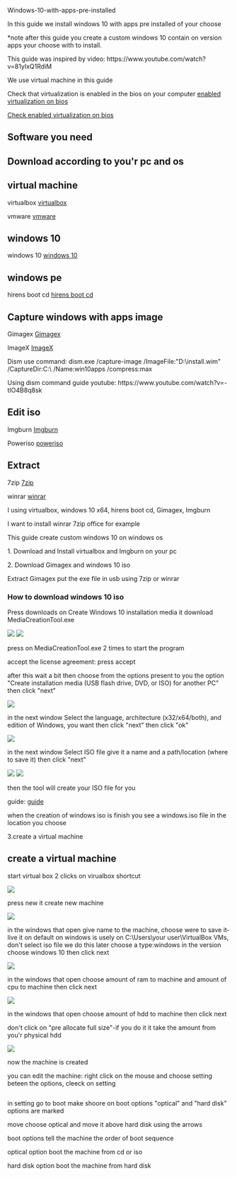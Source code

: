Windows-10-with-apps-pre-installed
<!DOCTYPE html>
<html lang="en">
<head>
    <meta charset="UTF-8">
    <meta name="viewport" content="width=device-width, initial-scale=1.0">
</head>
<body>
<p>In this guide we install windows 10 with apps pre installed of your choose</p>
<p>*note after this guide you create a custom windows 10 contain on version apps your choose with to install.</p>
<p>This guide was inspired by video: https://www.youtube.com/watch?v=81yIxQ1RdiM</p>
<p>We use virtual machine in this guide</p>
<p>Check that virtualization is enabled in the bios on your computer <a href="https://www.isumsoft.com/computer-tweaks/enable-virtualization-technology-vt-x-in-bios-or-uefi.html">enabled virtualization on bios</a></p>
<a href="https://www.technewstoday.com/how-to-enable-virtualization-in-bios/">Check enabled virtualization on bios</a>
<h2>Software you need</h2>
<h2>Download according to you'r pc and os</h2>
<h2>virtual machine</h2>
<p>virtualbox <a href="https://www.oracle.com/virtualization/technologies/vm/downloads/virtualbox-downloads.html">virtualbox</a></p>
 <p>vmware <a href="https://knowledge.broadcom.com/external/article/309355/downloading-and-installing-vmware-workst.html">vmware</a></p>
<h2>windows 10</h2>
<p>windows 10 <a href="https://www.microsoft.com/en-us/software-download/windows10?msockid=017162c851b66f9e00e271f850266e87">windows 10</a></p>
<h2>windows pe</h2>
<p>hirens boot cd <a href="https://www.hirensbootcd.org/download/">hirens boot cd</a></p>
<h2>Capture windows with apps image</h2>
<p>Gimagex <a href="https://gimagex.software.informer.com/2.0/">Gimagex</a></p>
<p>ImageX <a href="https://wimlib.net/downloads/index.html">ImageX</a></p>
<p>Dism use command: dism.exe /capture-image /ImageFile:"D:\install.wim" /CaptureDir:C:\ /Name:win10apps /compress:max</p>
<p>Using dism command guide youtube: https://www.youtube.com/watch?v=-tIO4B8q8sk</p>
<h2>Edit iso</h2>
<p>Imgburn  <a href="https://www.imgburn.com/index.php?act=download">Imgburn</a></p>
<p>Poweriso <a href="https://www.poweriso.com/download.htm">poweriso</a></p>
<h2>Extract</h2>
<p>7zip <a href="https://www.7-zip.org/download.html">7zip</a></p>
<p>winrar <a href="https://www.win-rar.com/download.html?&L=0">winrar</a></p>
 
<p>I using virtualbox, windows 10 x64, hirens boot cd, Gimagex, Imgburn</p>
<p>I want to install winrar 7zip office for example</p>
<p>This guide create custom windows 10 on windows os</p>
<p>1. Download and Install virtualbox and Imgburn on your pc</p>
<p>2. Download Gimagex and windows 10 iso</p>
<p>Extract Gimagex put the exe file in usb using 7zip or winrar</p>

<h3>How to download windows 10 iso</h3>
<p>Press downloads on Create Windows 10 installation media it download MediaCreationTool.exe</p>
<img src="./pictures/Windows 10 installation media download.PNG">
<img src="./pictures/MediaCreationTool.PNG">
<p>press on MediaCreationTool.exe 2 times to start the program</p>
<p>accept the license agreement: press accept</p>
<p>after this wait a bit then choose from the options present to you the option "Create installation media (USB flash drive, DVD, or ISO) for another PC" then click "next"</p>
<img src="./pictures/‏‏windows 10 setup what to do.PNG">
<p>in the next window Select the language, architecture (x32/x64/both), and edition of Windows, you want then click "next" then click "ok"</p>
<img src="./pictures/‏‏‏‏windows 10 setup Select the language, architecture edition.PNG">
<p>in the next window Select ISO file give it a name and a path/location (where to save it) then click "next"</p>
<img src="./pictures/windows 10 setup Choose wich media to use.PNG">
<img src="./pictures/‏‏windows 10 setup choose where to save.PNG">
<p>then the tool will create your ISO file for you</p>
<p>guide: <a href="https://support.microsoft.com/en-us/windows/create-an-iso-file-for-windows-10-38547366-1dcb-7afd-1726-9eb222d72705">guide</a></p>
<p>when the creation of windows iso is finish you see a windows.iso file in the location you choose</p>
<p>3.create a virtual machine</p>
<h2>create a virtual machine</h2>
<p>start virtual box 2 clicks on virualbox shortcut</p>
<img src="./pictures/‏‏virtual box home screen.PNG">
<p>press new it create new machine</p>
<img src="./pictures/‏‏virtual box press new.PNG">
<p>in the windows that open give name to the machine,
choose were to save it-live it on default on windows is usely on C:\Users\your user\VirtualBox VMs,
don't select iso file we do this later
choose a type:windows
in the version choose windows 10 then click next</p>
<img src="https://github.com/avwrgit123/Windows-10-with-apps-pre-installed/blob/main/pictures/%E2%80%8F%E2%80%8F%E2%80%8F%E2%80%8Fvirtual%20box%20give%20name%20to%20machine.PNG">
<p>in the windows that open choose amount of ram to machine and amount of cpu to machine then click next</p>
<img src="./pictures/‏‏virtual box amount of ram and amount of cpu.PNG">
<p>in the windows that open choose amount of hdd to machine then click next</p>
<p>don't click on "pre allocate full size"-if you do it it take the amount from you'r physical hdd</p>
<img src="./pictures/‏‏virtual box amount of hdd.PNG">
<p>now the machine is created</p>
<p>you can edit the machine: right click on the mouse and choose setting beteen the options, cleeck on setting</p>
<img src="">
<p>in setting go to boot make shoore on boot options "optical" and "hard disk" options are marked</p>
<p>move choose optical and move it above hard disk using the arrows</p>
<p>boot options tell the machine the order of boot sequence</p>
<p>optical option boot the machine from cd or iso</p>
<p>hard disk option boot the machine from hard disk</p>
<img src="">

</body>
</html>

